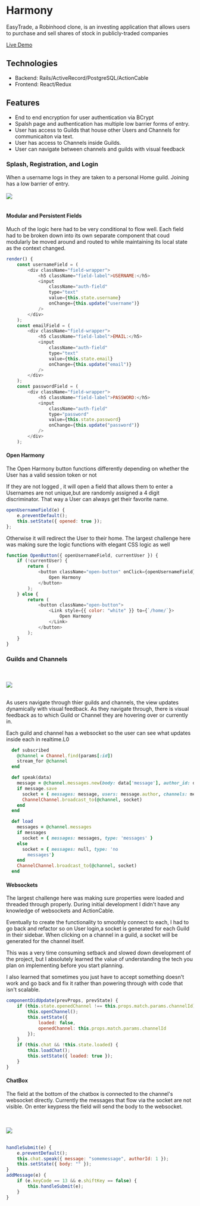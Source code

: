 # Harmony

EasyTrade, a Robinhood clone, is an investing application that allows users to purchase and sell shares of stock in publicly-traded companies

[Live Demo](http://harmony-gg.herokuapp.com/#/)

## Technologies

- Backend: Rails/ActiveRecord/PostgreSQL/ActionCable
- Frontend: React/Redux

## Features

- End to end encryption for user authentication via BCrypt
- Spalsh page and authentication has multiple low barrier forms of entry.
- User has access to Guilds that house other Users and Channels for communicaiton via text.
- User has access to Channels inside Guilds.
- User can navigate between channels and guilds with visual feedback

### Splash, Registration, and Login

When a username logs in they are taken to a personal Home guild. Joining has a low barrier of entry.
<br />
<br />
<img src="./app/assets/readme/UsernameCreation2.gif" align="center" />
<br />
<br />

#### Modular and Persistent Fields

Much of the logic here had to be very conditional to flow well. Each field had to be broken down into its own
separate component that coud modularly be moved around and routed to while maintaining its local state as the context changed.

```js
render() {
	const usernameField = (
		<div className="field-wrapper">
			<h5 className="field-label">USERNAME:</h5>
			<input
				className="auth-field"
				type="text"
				value={this.state.username}
				onChange={this.update("username")}
			/>
		</div>
	);
	const emailField = (
		<div className="field-wrapper">
			<h5 className="field-label">EMAIL:</h5>
			<input
				className="auth-field"
				type="text"
				value={this.state.email}
				onChange={this.update("email")}
			/>
		</div>
	);
	const passwordField = (
		<div className="field-wrapper">
			<h5 className="field-label">PASSWORD:</h5>
			<input
				className="auth-field"
				type="password"
				value={this.state.password}
				onChange={this.update("password")}
			/>
		</div>
    );
```

#### Open Harmony

The Open Harmony button functions differently depending on whether the User has a valid session token or not

If they are not logged , it will open a field that allows them to enter a Usernames are not unique,but are randomly assigned a 4 digit discriminator. That way a User can always get their favorite name.

```js
openUsernameField(e) {
	e.preventDefault();
	this.setState({ opened: true });
};

```

Otherwise it will redirect the User to their home. The largest challenge here was making sure the logic functions with elegant CSS logic as well

```js
function OpenButton({ openUsernameField, currentUser }) {
	if (!currentUser) {
		return (
			<button className="open-button" onClick={openUsernameField}>
				Open Harmony
			</button>
		);
	} else {
		return (
			<button className="open-button">
				<Link style={{ color: "white" }} to={`/home/`}>
					Open Harmony
				</Link>
			</button>
		);
	}
}
```

### Guilds and Channels

<br />
<br />
<img src="./app/assets/readme/Server and Guild navigation.gif" align="center" />
<br />
<br />

As users navigate through thier guilds and channels, the view updates dynamically with visual feedback. As they navigate through, there is visual feedback as to which Guild or Channel they are hovering over or currently in.

Each guild and channel has a websocket so the user can see what updates inside each in realtime.L0

```rb
  def subscribed
    @channel = Channel.find(params[:id])
    stream_for @channel
  end

  def speak(data)
    message = @channel.messages.new(body: data['message'], author_id: data['authorId'] )
    if message.save
      socket = { messages: message, users: message.author, channels: message.channel, type: 'message' }
      ChannelChannel.broadcast_to(@channel, socket)
    end
  end

  def load
    messages = @channel.messages
    if messages
      socket = { messages: messages, type: 'messages' }
    else
      socket = { messages: null, type: 'no
        messages'}
    end
    ChannelChannel.broadcast_to(@channel, socket)
  end
```

#### Websockets

The largest challenge here was making sure properties were loaded and threaded through properly. During initial development I didn't have any knowledge of websockets and ActionCable.

Eventually to create the functionality to smoothly connect to each, I had to go back and refactor so on User login,a socket is generated for each Guild in their sidebar. When clicking on a channel in a guild, a socket will be generated for the channel itself.

This was a very time consuming setback and slowed down development of the project, but I absolutely learned the value of understanding the tech you plan on implementing before you start planning.

I also learned that sometimes you just have to accept something doesn't work and go back and fix it rather than powering through with code that isn't scalable.

```js
componentDidUpdate(prevProps, prevState) {
	if (this.state.openedChannel !== this.props.match.params.channelId) {
		this.openChannel();
		this.setState({
			loaded: false,
			openedChannel: this.props.match.params.channelId
		});
	}
	if (this.chat && !this.state.loaded) {
		this.loadChat();
		this.setState({ loaded: true });
	}
}
```

#### ChatBox

The field at the bottom of the chatbox is connected to the channel's websocket directly. Currently the messages that flow via the socket are not visible. On enter keypress the field will send the body to the websocket.

<br />
<br />
<img src="./app/assets/readme/Submit message.gif" align="center" />
<br />
<br />

```js
handleSubmit(e) {
	e.preventDefault();
	this.chat.speak({ message: "somemessage", authorId: 1 });
	this.setState({ body: "" });
}
addMessage(e) {
	if (e.keyCode == 13 && e.shiftKey == false) {
		this.handleSubmit(e);
	}
}

```

